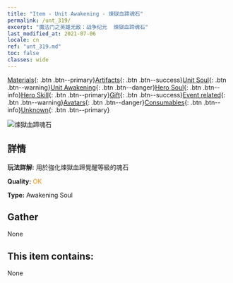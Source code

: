 ```yaml
---
title: "Item - Unit Awakening - 煉獄血蹄魂石"
permalink: /unt_319/
excerpt: "魔法门之英雄无敌：战争纪元  煉獄血蹄魂石"
last_modified_at: 2021-07-06
locale: cn
ref: "unt_319.md"
toc: false
classes: wide
---
```

 [Materials](/ItemsCN/){: .btn .btn--primary}[Artifacts](/ItemsCN/Artifacts/){: .btn .btn--success}[Unit Soul](/ItemsCN/UnitSoul/){: .btn .btn--warning}[Unit Awakening](/ItemsCN/UnitAwakening/){: .btn .btn--danger}[Hero Soul](/ItemsCN/HeroSoul/){: .btn .btn--info}[Hero Skill](/ItemsCN/HeroSkill/){: .btn .btn--primary}[Gift](/ItemsCN/Gift/){: .btn .btn--success}[Event related](/ItemsCN/Events/){: .btn .btn--warning}[Avatars](/ItemsCN/Avatars/){: .btn .btn--danger}[Consumables](/ItemsCN/Consumables/){: .btn .btn--info}[Unknown](/ItemsCN/Unknown/){: .btn .btn--primary}

 ![煉獄血蹄魂石](/images/u/tia_mengyanshou.jpg)

## 詳情
 **玩法詳解:** 用於強化煉獄血蹄覺醒等級的魂石

 **Quality:** <span style="color: #FF8C00">OK</span>

 **Type:** Awakening Soul

## Gather

  None

## This item contains:

  None

